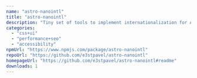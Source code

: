 ```yaml
---
name: "astro-nanointl"
title: "astro-nanointl"
description: "Tiny set of tools to implement internationalization for Astro"
categories:
  - "css+ui"
  - "performance+seo"
  - "accessibility"
npmUrl: "https://www.npmjs.com/package/astro-nanointl"
repoUrl: "https://github.com/e3stpavel/astro-nanointl"
homepageUrl: "https://github.com/e3stpavel/astro-nanointl#readme"
downloads: 1
---
```

